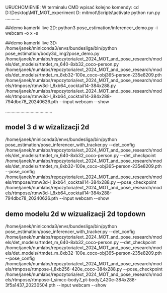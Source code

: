 URUCHOMIENIE:
W terminalu CMD wpisać kolejno komendy:
cd  D:\Desktop\MIT_MOT_experiment
D:
mitmot\Scripts\activate
python run.py
............

##demo kamerki live 2D:
python3 pose_estimation/inferencer_demo.py -i webcam -o x -s

##demo kamerki live 3D:
/home/janek/miniconda3/envs/bundesliga/bin/python pose_estimation/body3d_img2pose_demo.py /home/janek/numlabs/repozytoria/ext_2024_MOT_and_pose_research/models/det_models/rtmdet_m_640-8xb32_coco-person.py /home/janek/numlabs/repozytoria/ext_2024_MOT_and_pose_research/models/det_models/rtmdet_m_8xb32-100e_coco-obj365-person-235e8209.pth /home/janek/numlabs/repozytoria/ext_2024_MOT_and_pose_research/models/rtmpose/rtmw3d-l_8xb64_cocktail14-384x288.py /home/janek/numlabs/repozytoria/ext_2024_MOT_and_pose_research/models/rtmpose/rtmw3d-l_8xb64_cocktail14-384x288-794dbc78_20240626.pth --input webcam --show


.....................................
## model 3 d w wizalizacji 2d
/home/janek/miniconda3/envs/bundesliga/bin/python pose_estimation/pose_inferencer_with_tracker.py --det_config /home/janek/numlabs/repozytoria/ext_2024_MOT_and_pose_research/models/det_models/rtmdet_m_640-8xb32_coco-person.py --det_checkpoint /home/janek/numlabs/repozytoria/ext_2024_MOT_and_pose_research/models/det_models/rtmdet_m_8xb32-100e_coco-obj365-person-235e8209.pth --pose_config /home/janek/numlabs/repozytoria/ext_2024_MOT_and_pose_research/models/rtmpose/rtmw3d-l_8xb64_cocktail14-384x288.py --pose_checkpoint /home/janek/numlabs/repozytoria/ext_2024_MOT_and_pose_research/models/rtmpose/rtmw3d-l_8xb64_cocktail14-384x288-794dbc78_20240626.pth --input webcam --show

## demo modelu 2d w wizualizacji 2d topdown
/home/janek/miniconda3/envs/bundesliga/bin/python pose_estimation/pose_inferencer_with_tracker.py --det_config /home/janek/numlabs/repozytoria/ext_2024_MOT_and_pose_research/models/det_models/rtmdet_m_640-8xb32_coco-person.py --det_checkpoint /home/janek/numlabs/repozytoria/ext_2024_MOT_and_pose_research/models/det_models/rtmdet_m_8xb32-100e_coco-obj365-person-235e8209.pth --pose_config /home/janek/numlabs/repozytoria/ext_2024_MOT_and_pose_research/models/rtmpose/rtmpose-l_8xb256-420e_coco-384x288.py --pose_checkpoint /home/janek/numlabs/repozytoria/ext_2024_MOT_and_pose_research/models/rtmpose/rtmpose-l_simcc-body7_pt-body7_420e-384x288-3f5a1437_20230504.pth --input webcam --show
